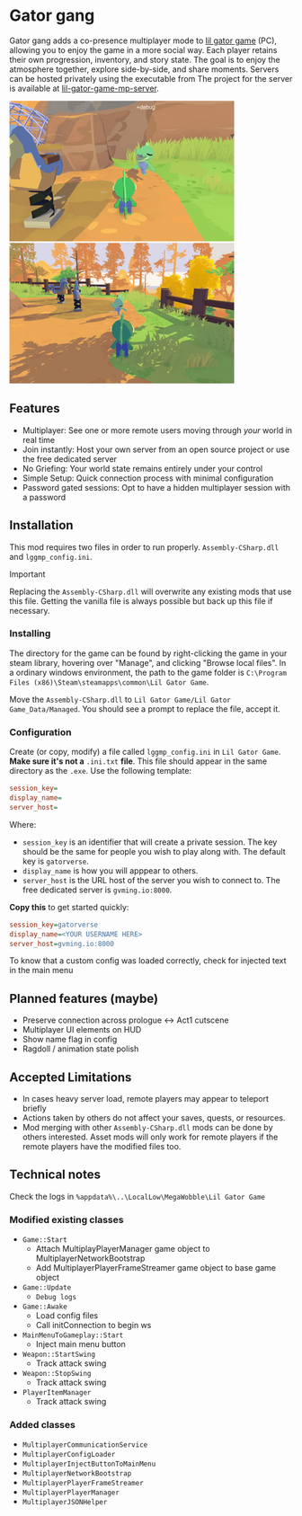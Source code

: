 # Gator gang

Gator gang adds a co-presence multiplayer mode to [lil gator game](https://www.playtonicgames.com/game/lil-gator-game/) (PC), allowing you to enjoy the game in a more social way.
Each player retains their own progression, inventory, and story state. The goal is to enjoy the atmosphere together, explore side-by-side, and share moments.
Servers can be hosted privately using the executable from The project for the server is available at [lil-gator-game-mp-server](https://github.com/KooperL/lil-gator-game-mp-server/releases).

![Animated image](https://github.com/KooperL/lil-gator-game-mp/blob/Assets/animated1.gif)  ![Animated image](https://github.com/KooperL/lil-gator-game-mp/blob/Assets/animated2.gif)


## Features

 - Multiplayer: See one or more remote users moving through *your* world in real time
 - Join instantly: Host your own server from an open source project or use the free dedicated server
 - No Griefing: Your world state remains entirely under your control
 - Simple Setup: Quick connection process with minimal configuration
 - Password gated sessions: Opt to have a hidden multiplayer session with a password 


## Installation

This mod requires two files in order to run properly. `Assembly-CSharp.dll` and `lggmp_config.ini`.

> [!IMPORTANT]  
> Replacing the `Assembly-CSharp.dll` will overwrite any existing mods that use this file. Getting the vanilla file is always possible but back up this file if necessary. 

### Installing

The directory for the game can be found by right-clicking the game in your steam library, hovering over "Manage", and clicking "Browse local files".
In a ordinary windows environment, the path to the game folder is `C:\Program Files (x86)\Steam\steamapps\common\Lil Gator Game`.

Move the `Assembly-CSharp.dll` to `Lil Gator Game/Lil Gator Game_Data/Managed`. You should see a prompt to replace the file, accept it.

### Configuration

Create (or copy, modify) a file called `lggmp_config.ini` in `Lil Gator Game`. **Make sure it's not a** `.ini.txt` **file**.
This file should appear in the same directory as the `.exe`.
Use the following template:
 ```ini
session_key=
display_name=
server_host=
```
Where:
 - `session_key` is an identifier that will create a private session. The key should be the same for people you wish to play along with. The default key is `gatorverse`.
 - `display_name` is how you will apppear to others.
 - `server_host` is the URL host of the server you wish to connect to. The free dedicated server is `gvming.io:8000`.

**Copy this** to get started quickly: 
```ini
session_key=gatorverse
display_name=<YOUR USERNAME HERE>
server_host=gvming.io:8000
```

To know that a custom config was loaded correctly, check for injected text in the main menu

## Planned features (maybe)

 - Preserve connection across prologue <-> Act1 cutscene
 - Multiplayer UI elements on HUD
 - Show name flag in config
 - Ragdoll / animation state polish

## Accepted Limitations

 - In cases heavy server load, remote players may appear to teleport briefly
 - Actions taken by others do not affect your saves, quests, or resources.
 - Mod merging with other `Assembly-CSharp.dll` mods can be done by others interested. Asset mods will only work for remote players if the remote players have the modified files too.

## Technical notes

Check the logs in `%appdata%\..\LocalLow\MegaWobble\Lil Gator Game`

### Modified existing classes

 - `Game::Start`
   - Attach MultiplayPlayerManager game object to MultiplayerNetworkBootstrap
   - Add MultiplayerPlayerFrameStreamer game object to base game object
 - `Game::Update`
   - `Debug logs`
 - `Game::Awake`
   - Load config files
   - Call initConnection to begin ws
 - `MainMenuToGameplay::Start`
   - Inject main menu button
 - `Weapon::StartSwing`
   - Track attack swing
 - `Weapon::StopSwing`
   - Track attack swing
 - `PlayerItemManager`
   - Track attack swing

### Added classes

 - `MultiplayerCommunicationService`
 - `MultiplayerConfigLoader`
 - `MultiplayerInjectButtonToMainMenu`
 - `MultiplayerNetworkBootstrap`
 - `MultiplayerPlayerFrameStreamer`
 - `MultiplayerPlayerManager`
 - `MultiplayerJSONHelper`

